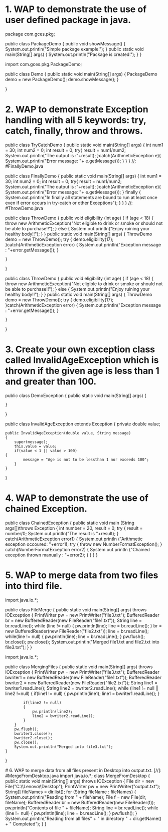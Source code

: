 # 1. WAP to demonstrate the use of user defined package in java.

[//]: #packageDemo.java

package com.gces.pkg;

public class PackageDemo
{
    public void showMessage()
    {
        System.out.println("Simple package example.");
    }
    public static void main(String[] args) 
    {
        System.out.println("Package is created.");
    }
}

[//]: #demo.java

import com.gces.pkg.PackageDemo;

public class Demo 
{
    public static void main(String[] args) 
    {
        PackageDemo demo = new PackageDemo();
        demo.showMessage();
    }
    
}

# 2. WAP to demonstrate Exception handling with all 5 keywords: try, catch, finally, throw and throws.

[//]: #TryCatchDemo.java

public class TryCatchDemo 
{
    public static void main(String[] args) 
    {
        int num1 = 30;
        int num2 = 0;
        int result = 0;
        try{
            result = num1/num2;
            System.out.println("The output is :"+result);
        }catch(ArithmeticException e){
            System.out.println("Error message: "+ e.getMessage());
        }
    }
}
[//]: #FinallyDemo.java

public class FinallyDemo 
{
    public static void main(String[] args) 
    {
        int num1 = 30;
        int num2 = 0;
        int result = 0;
        try{
            result = num1/num2;
            System.out.println("The output is :"+result);
        }catch(ArithmeticException e){
            System.out.println("Error message: "+ e.getMessage());
        }
        finally
	{
            System.out.println("In finally all statements are bound to run at least once even if error occurs in try-catch or other Exceptions");
        }
    }
}
[//]: #ThrowDemo.java

public class ThrowDemo
{
    public void eligibility (int age)
	{
		if (age < 18) 
		{
			throw new ArithmeticException("Not eligible to drink or smoke or should not be able to purchase!!");
		}
        else
	{
            System.out.println("Enjoy ruining your healthy body!!");
        }
	}
    public static void main(String[] args)
	{
		ThrowDemo demo = new ThrowDemo();
		try {
			demo.eligibility(17);
		}catch(ArithmeticException error) 
		{
			System.out.println("Exception message : "+error.getMessage());
		}

	}
}

[//]: #ThrowsDemo.java

public class ThrowDemo 
{
    public void eligibility (int age)
	{
		if (age < 18) 
		{
			throw new ArithmeticException("Not eligible to drink or smoke or should not be able to purchase!!");
		}
        else
	{
            System.out.println("Enjoy ruining your healthy body!!");
        }
	}
    public static void main(String[] args)
	{
		ThrowDemo demo = new ThrowDemo();
		try {
			demo.eligibility(17);
		}catch(ArithmeticException error) 
		{
			System.out.println("Exception message : "+error.getMessage());
		}

	}
}

# 3. Create your own exception class called InvalidAgeException which is thrown if the given age is less than 1 and greater than 100.

[//]: #DemoException.java

public class DemoException 
{
    public static void main(String[] args) 
    {
        
    }
    
}

[//]: #InvalidAgeException.java

public class InvalidAgeException extends Exception
{
    private double value;

    public InvalidAgeException(double value, String message)
    {
        super(message);
        this.value = value;
        if(value < 1 || value > 100)
	{
            message = "Age is not to be lessthan 1 nor exceeds 100";
        }
    }
}

# 4. WAP to demonstrate the use of chained Exception.

[//]: #ChainedException.java

public class ChainedException 
{
    public static void main (String args[])throws Exception 
    { 
        int number = 20, result = 0;
        try
	{ 
            result = number/0;
            System.out.println("The result is "+result);
        } 
	catch(ArithmeticException error1) 
	{ 
            System.out.println ("Arithmetic exception occoured: "+error1);
            try
	    { 
                throw new NumberFormatException();
            } catch(NumberFormatException error2) 
	    {
                System.out.println ("Chained exception thrown manually : "+error2);
            }
        }
    }
}

# 5. WAP to merge data from two files into third file.


 [//]: #FileMerge.java
 
  import java.io.*;
  
public class FileMerge 
{
    public static void main(String[] args) throws IOException 
    {
        PrintWriter pw = new PrintWriter("file3.txt");
        BufferedReader br = new BufferedReader(new FileReader("file1.txt"));
        String line = br.readLine();
        while (line != null)
        {
            pw.println(line);
            line = br.readLine();
        }
        br = new BufferedReader(new FileReader("file2.txt"));
        line = br.readLine();
        while(line != null)
        {
            pw.println(line);
            line = br.readLine();
        }
        pw.flush();
        br.close();
        pw.close();
        System.out.println("Merged file1.txt and file2.txt into file3.txt");
    }
}


[//]: #MergingFiles.java

import java.io.*;
  
public class MergingFiles 
{
    public static void main(String[] args) throws IOException 
    {
        PrintWriter pw = new PrintWriter("file3.txt");
        BufferedReader bwriter1 = new BufferedReader(new FileReader("file1.txt"));
        BufferedReader bwriter2 = new BufferedReader(new FileReader("file2.txt")); 
        String line1 = bwriter1.readLine();
        String line2 = bwriter2.readLine();
        while (line1 != null || line2 !=null)
        {
            if(line1 != null)
            {
                pw.println(line1);
                line1 = bwriter1.readLine();
            }
              
            if(line2 != null)
            {
                pw.println(line2);
                line2 = bwriter2.readLine();
            }
        }
        pw.flush();
        bwriter1.close();
        bwriter2.close();
        pw.close();  
        System.out.println("Merged into file3.txt");
    }
}

<!--files should be creates as file1.txt file2.txt and file3.txt --!>

# 6. WAP to merge data from all files present in Desktop into output.txt.

[//]: #MergeFromDesktop.java 
 
import java.io.*;

class MergeFromDesktop
 {
 
    public static void main(String[] args) throws IOException
    {
        File dir = new File("C:\\Lenovo\\Desktop");
        PrintWriter pw = new PrintWriter("output.txt");
        String[] fileNames = dir.list();
        for (String fileName : fileNames) {
            System.out.println("Reading from " + fileName);
            File f = new File(dir, fileName);
            BufferedReader br = new BufferedReader(new FileReader(f));
            pw.println("Contents of file " + fileName);
            String line = br.readLine();
            while (line != null) {
                pw.println(line);
                line = br.readLine();
            }
            pw.flush();
        }
        System.out.println("Reading from all files" +
        " in directory " + dir.getName() + " Completed");
    }
} 
<!-- File should be creates as output.txt -->
